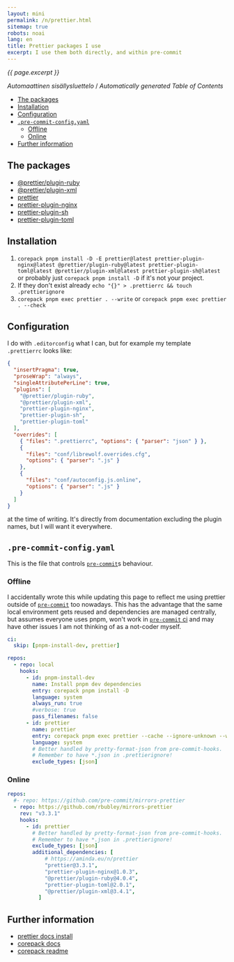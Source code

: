 ```yaml
---
layout: mini
permalink: /n/prettier.html
sitemap: true
robots: noai
lang: en
title: Prettier packages I use
excerpt: I use them both directly, and within pre-commit
---
```


_{{ page.excerpt }}_

<!-- editorconfig-checker-disable -->
<!-- prettier-ignore-start -->

<!-- START doctoc generated TOC please keep comment here to allow auto update -->
<!-- DON'T EDIT THIS SECTION, INSTEAD RE-RUN doctoc TO UPDATE -->
<em lang="fi">Automaattinen sisällysluettelo</em> / <em lang="en">Automatically generated Table of Contents</em>

- [The packages](#the-packages)
- [Installation](#installation)
- [Configuration](#configuration)
- [`.pre-commit-config.yaml`](#pre-commit-configyaml)
  - [Offline](#offline)
  - [Online](#online)
- [Further information](#further-information)

<!-- END doctoc generated TOC please keep comment here to allow auto update -->

<!-- prettier-ignore-end -->
<!-- editorconfig-checker-enable -->

## The packages

- [@prettier/plugin-ruby](https://www.npmjs.com/package/@prettier/plugin-ruby)
- [@prettier/plugin-xml](https://www.npmjs.com/package/@prettier/plugin-xml)
- [prettier](https://www.npmjs.com/package/prettier)
- [prettier-plugin-nginx](https://www.npmjs.com/package/prettier-plugin-nginx)
- [prettier-plugin-sh](https://www.npmjs.com/package/prettier-plugin-sh)
- [prettier-plugin-toml](https://www.npmjs.com/package/prettier-plugin-toml)

## Installation

1. `corepack pnpm install -D -E prettier@latest prettier-plugin-nginx@latest @prettier/plugin-ruby@latest prettier-plugin-toml@latest @prettier/plugin-xml@latest prettier-plugin-sh@latest`
   or probably just `corepack pnpm install -D` if it's not your project.
1. If they don't exist already
   `echo "{}" > .prettierrc && touch .prettierignore`
1. `corepack pnpm exec prettier . --write` or
   `corepack pnpm exec prettier . --check`

## Configuration

I do with `.editorconfig` what I can, but for example my template `.prettierrc`
looks like:

```json
{
  "insertPragma": true,
  "proseWrap": "always",
  "singleAttributePerLine": true,
  "plugins": [
    "@prettier/plugin-ruby",
    "@prettier/plugin-xml",
    "prettier-plugin-nginx",
    "prettier-plugin-sh",
    "prettier-plugin-toml"
  ],
  "overrides": [
    { "files": ".prettierrc", "options": { "parser": "json" } },
    {
      "files": "conf/librewolf.overrides.cfg",
      "options": { "parser": ".js" }
    },
    {
      "files": "conf/autoconfig.js.online",
      "options": { "parser": ".js" }
    }
  ]
}
```

at the time of writing. It's directly from documentation excluding the plugin
names, but I will want it everywhere.

## `.pre-commit-config.yaml`

This is the file that controls [`pre-commit`]s behaviour.

### Offline

I accidentally wrote this while updating this page to reflect me using prettier
outside of [`pre-commit`] too nowadays. This has the advantage that the same
local environment gets reused and dependencies are managed centrally, but
assumes everyone uses pnpm, won't work in [`pre-commit` ci] and may have other issues
I am not thinking of as a not-coder myself.

[`pre-commit`]: https://pre-commit.com
[`pre-commit` ci]: https://pre-commit.ci

```yaml
ci:
  skip: [pnpm-install-dev, prettier]

repos:
  - repo: local
    hooks:
      - id: pnpm-install-dev
        name: Install pnpm dev dependencies
        entry: corepack pnpm install -D
        language: system
        always_run: true
        #verbose: true
        pass_filenames: false
      - id: prettier
        name: prettier
        entry: corepack pnpm exec prettier --cache --ignore-unknown --write
        language: system
        # Better handled by pretty-format-json from pre-commit-hooks.
        # Remember to have *.json in .prettierignore!
        exclude_types: [json]
```

### Online

```yaml
repos:
  #- repo: https://github.com/pre-commit/mirrors-prettier
  - repo: https://github.com/rbubley/mirrors-prettier
    rev: "v3.3.1"
    hooks:
      - id: prettier
        # Better handled by pretty-format-json from pre-commit-hooks.
        # Remember to have *.json in .prettierignore!
        exclude_types: [json]
        additional_dependencies: [
            # https://aminda.eu/n/prettier
            "prettier@3.3.1",
            "prettier-plugin-nginx@1.0.3",
            "@prettier/plugin-ruby@4.0.4",
            "prettier-plugin-toml@2.0.1",
            "@prettier/plugin-xml@3.4.1",
          ]
```

## Further information

- [prettier docs install](https://prettier.io/docs/en/install)
- [corepack docs](https://nodejs.org/api/corepack.html)
- [corepack readme](https://github.com/nodejs/corepack/blob/main/README.md)
